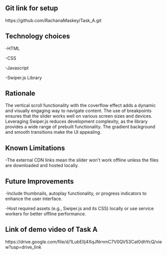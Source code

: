 <h2>Git link for setup</h2>
https://github.com/RachanaMaskey/Task_A.git

<h2>Technology choices</h2>

-HTML

-CSS

-Javascript

-Swiper.js Library

<h2>Rationale</h2>

The vertical scroll functionality with the coverflow effect adds a dynamic and visually engaging way to navigate content.
The use of breakpoints ensures that the slider works well on various screen sizes and devices.
Leveraging Swiper.js reduces development complexity, as the library provides a wide range of prebuilt functionality.
The gradient background and smooth transitions make the UI appealing.

<h2>Known Limitations</h2>

-The external CDN links mean the slider won't work offline unless the files are downloaded and hosted locally.

<h2>Future Improvements</h2>

-Include thumbnails, autoplay functionality, or progress indicators to enhance the user interface.

-Host required assets (e.g., Swiper.js and its CSS) locally or use service workers for better offline performance.


<h2>Link of demo video of Task A</h2>
https://drive.google.com/file/d/1LubEIIj4XqJNrnmC7V0QV53Cat0dhYcQ/view?usp=drive_link
